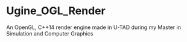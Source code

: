 # Ugine_OGL_Render

An OpenGL, C++14 render engine made in U-TAD during my Master in Simulation and Computer Graphics
